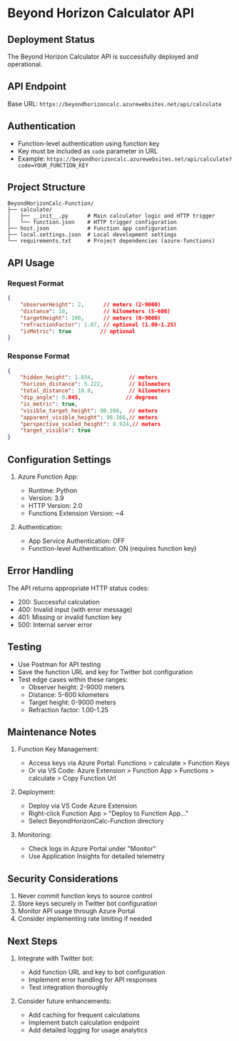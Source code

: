 # Beyond Horizon Calculator API

## Deployment Status 
The Beyond Horizon Calculator API is successfully deployed and operational.

## API Endpoint
Base URL: `https://beyondhorizoncalc.azurewebsites.net/api/calculate`

## Authentication
- Function-level authentication using function key
- Key must be included as `code` parameter in URL
- Example: `https://beyondhorizoncalc.azurewebsites.net/api/calculate?code=YOUR_FUNCTION_KEY`

## Project Structure
```
BeyondHorizonCalc-Function/
├── calculate/
│   ├── __init__.py      # Main calculator logic and HTTP trigger
│   └── function.json    # HTTP trigger configuration
├── host.json            # Function app configuration
├── local.settings.json  # Local development settings
└── requirements.txt     # Project dependencies (azure-functions)
```

## API Usage

### Request Format
```json
{
    "observerHeight": 2,      // meters (2-9000)
    "distance": 10,           // kilometers (5-600)
    "targetHeight": 100,      // meters (0-9000)
    "refractionFactor": 1.07, // optional (1.00-1.25)
    "isMetric": true         // optional
}
```

### Response Format
```json
{
    "hidden_height": 1.834,           // meters
    "horizon_distance": 5.222,        // kilometers
    "total_distance": 10.0,           // kilometers
    "dip_angle": 0.045,              // degrees
    "is_metric": true,
    "visible_target_height": 98.166,  // meters
    "apparent_visible_height": 98.166,// meters
    "perspective_scaled_height": 8.924,// meters
    "target_visible": true
}
```

## Configuration Settings
1. Azure Function App:
   - Runtime: Python
   - Version: 3.9
   - HTTP Version: 2.0
   - Functions Extension Version: ~4

2. Authentication:
   - App Service Authentication: OFF
   - Function-level Authentication: ON (requires function key)

## Error Handling
The API returns appropriate HTTP status codes:
- 200: Successful calculation
- 400: Invalid input (with error message)
- 401: Missing or invalid function key
- 500: Internal server error

## Testing
- Use Postman for API testing
- Save the function URL and key for Twitter bot configuration
- Test edge cases within these ranges:
  - Observer height: 2-9000 meters
  - Distance: 5-600 kilometers
  - Target height: 0-9000 meters
  - Refraction factor: 1.00-1.25

## Maintenance Notes
1. Function Key Management:
   - Access keys via Azure Portal: Functions > calculate > Function Keys
   - Or via VS Code: Azure Extension > Function App > Functions > calculate > Copy Function Url

2. Deployment:
   - Deploy via VS Code Azure Extension
   - Right-click Function App > "Deploy to Function App..."
   - Select BeyondHorizonCalc-Function directory

3. Monitoring:
   - Check logs in Azure Portal under "Monitor"
   - Use Application Insights for detailed telemetry

## Security Considerations
1. Never commit function keys to source control
2. Store keys securely in Twitter bot configuration
3. Monitor API usage through Azure Portal
4. Consider implementing rate limiting if needed

## Next Steps
1. Integrate with Twitter bot:
   - Add function URL and key to bot configuration
   - Implement error handling for API responses
   - Test integration thoroughly

2. Consider future enhancements:
   - Add caching for frequent calculations
   - Implement batch calculation endpoint
   - Add detailed logging for usage analytics

